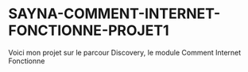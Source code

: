 # SAYNA-COMMENT-INTERNET-FONCTIONNE-PROJET1
Voici mon projet sur le parcour Discovery, le module Comment Internet Fonctionne
